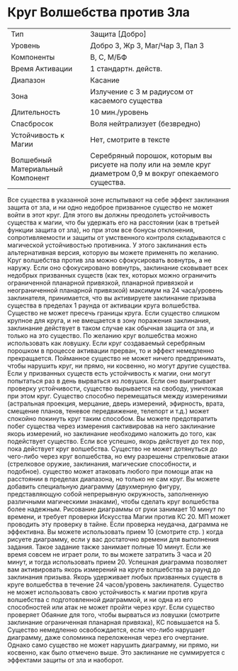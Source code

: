 
# Круг Волшебства против Зла

| | |
|---|---|
|Тип|Защита [Добро]|
|Уровень| Добро 3, Жр 3, Маг/Чар 3, Пал 3|
|Компоненты| В, С, М/БФ|
|Время Активации| 1 стандартн. действ.|
|Диапазон| Касание|
|Зона| Излучение с 3 м радиусом от касаемого существа|
|Длительность| 10 мин./уровень|
|Спасбросок| Воля нейтрализует (безвредно)|
|Устойчивость к Магии| Нет, смотрите в тексте|
|Волшебный Материальный Компонент| Серебряный порошок, которым вы рисуете на полу или на земле круг диаметром 0,9 м вокруг опекаемого существа.|

Все существа в указанной зоне испытывают на себе эффект заклинания защита от зла, и ни одно недоброе призванное существо не может войти в этот круг. Для этого вы должны преодолеть устойчивость существа к магии, что бы удержать его на расстоянии (как в третьей функции защита от зла), но при этом все бонусы отклонения, сопротивляемости и защиты от умственного контроля складываются с магической устойчивостью противника. У этого заклинания есть альтернативная версия, которую вы можете применять по желанию. Круг волшебства против зла можно сфокусировать вовнутрь, а не наружу. Если оно сфокусировано вовнутрь, заклинание сковывает всех недобрых призванных существ (как тех, которых можно ограничить ограниченной планарной привязкой, планарной привязкой и неограниченной планарной привязкой) максимум на 24 часа/уровень заклинателя, принимается, что вы активируете заклинание призыва существа в пределах 1 раунда от активации круга волшебства. Существо не может пресечь границы круга. Если существо слишком крупное для круга, и не вмещается в зону поражения заклинания, заклинание действует в таком случае как обычная защита от зла, и только на это существо. По желанию круг волшебства можно использовать как ловушку. Если круг создаваемый серебряным порошком в процессе активации прерван, то и эффект немедленно прекращается. Пойманное существо не может ничего предпринимать, чтобы нарушить круг, ни прямо, ни косвенно, но могут другие существа. Если у призванных существ есть устойчивость к магии, они могут попытаться раз в день вырваться из ловушки. Если оно выигрывает проверку устойчивости, существо вырывается на свободу, уничтожая при этом круг. Существо способно перемещаться между измерениями (астральная проекция, мерцание, дверь измерений, эфирность, врата, смещение планов, теневое передвижение, телепорт и т.д.) может спокойно покинуть круг таким способом. Вы можете предотвратить побег существа через измерения сактивировав на него заклинание якорь измерений, но заклинание необходимо наложить до того, как подействует существо. Если все успешно, якорь действует до тех пор, пока действует круг волшебства. Существо не может дотянуться до чего-либо через круг волшебства, но ему разрешены стрелковые атаки (стрелковое оружие, заклинания, магические способности, и подобное). существо может атаковать любого при помощи атак на расстоянии в пределах диапазона, но только не сам круг. Вы можете добавить специальную диаграмму (двухмерную фигуру, представляющую собой непрерывную окружность, заполненную различными магическими знаками), чтобы сделать круг волшебства более надежным. Рисование диаграммы от руки занимает 10 минут по времени, и требует проверки Искусства Магии против КС 20. МП может проводить эту проверку в тайне. Если проверка неудачна, даграмма не эффективна. Вы можете использовать прием 10 (смотрите стр. ) когда рисуете диаграмму, если у вас достаточно времени для выполнения задания. Такое задание также занимает полные 10 минут. Если же время совсем не играет роли, то вы можете затратить 3 часа и 20 минут, и тогда использовать прием 20. Успешная диаграмма позволяет вам активировать якорь измерений на круге волшебства за раунд до заклинания призыва. Якорь удерживает любых призванных существ в круге волшебства в течение 24 часов/уровень заклинателя. Существо не может использовать свою устойчивость к магии против круга волшебства с подготовленной диаграммой, и ни одна из его способностей или атак не может пройти через круг. Если существо проверяет Обаяние для того, чтобы вырваться из ловушки (смотрите заклинание ограниченная планарная привязка), КС повышается на 5. Существо немедленно освобождается, если что-либо нарушает диаграмму, даже соломинка переложенная через его очертание. Однако само существо не может нарушить диаграмму, ни прямо, ни косвенно, как было отмечено выше. Это заклинание не суммируется с эффектами защиты от зла и наоборот.
